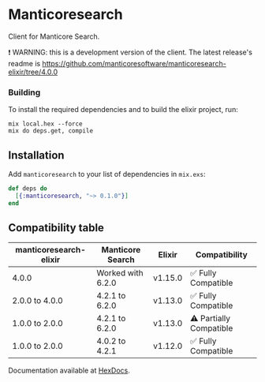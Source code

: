 # Manticoresearch

Сlient for Manticore Search. 

❗ WARNING: this is a development version of the client. The latest release's readme is https://github.com/manticoresoftware/manticoresearch-elixir/tree/4.0.0

### Building

To install the required dependencies and to build the elixir project, run:
```
mix local.hex --force
mix do deps.get, compile
```

## Installation

Add  `manticoresearch` to your list of dependencies in `mix.exs`:

```elixir
def deps do
  [{:manticoresearch, "~> 0.1.0"}]
end
```

## Compatibility table

| **manticoresearch-elixir** | **Manticore Search**  | **Elixir** | **Compatibility**       |
| ---------------------------| --------------------- | -----------| ------------------------|
| 4.0.0                      | Worked with 6.2.0     | v1.15.0    | ✅ Fully Compatible     |
| 2.0.0 to 4.0.0             | 4.2.1 to 6.2.0        | v1.13.0    | ✅ Fully Compatible     |
| 1.0.0 to 2.0.0             | 4.2.1 to 6.2.0        | v1.13.0    | ⚠️ Partially Compatible |
| 1.0.0 to 2.0.0             | 4.0.2 to 4.2.1        | v1.12.0    | ✅ Fully Compatible     |


Documentation available at [HexDocs](https://hexdocs.pm/manticoresearch).

